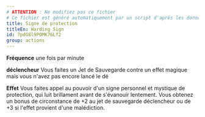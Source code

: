 ```yaml
---
# ATTENTION : Ne modifiez pas ce fichier
# Ce fichier est généré automatiquement par un script d'après les données du module Foundry VTT officiel et de sa traduction
title: Signe de protection
titleEn: Warding Sign
id: 7pdG8l9POMK76Lf2
group: actions
---
```

<p><strong>Fréquence</strong> une fois par minute</p><p><strong>déclencheur</strong> Vous faites un Jet de Sauvegarde contre un effet magique mais vous n'avez pas encore lancé le dé</p><p><strong>Effet</strong> Vous faites appel au pouvoir d'un signe personnel et mystique de protection, qui luit brillament avant de s'évanouir lentement. Vous obtenez un bonus de circonstance de +2 au jet de sauvegarde déclencheur ou de +3 si l'effet provient d'une malédiction.</p>
